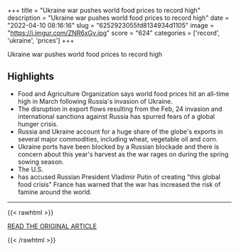 +++
title = "Ukraine war pushes world food prices to record high"
description = "Ukraine war pushes world food prices to record high"
date = "2022-04-10 08:16:16"
slug = "6252923055fd8134934d1105"
image = "https://i.imgur.com/ZNR6xGv.jpg"
score = "624"
categories = ['record', 'ukraine', 'prices']
+++

Ukraine war pushes world food prices to record high

## Highlights

- Food and Agriculture Organization says world food prices hit an all-time high in March following Russia's invasion of Ukraine.
- The disruption in export flows resulting from the Feb, 24 invasion and international sanctions against Russia has spurred fears of a global hunger crisis.
- Russia and Ukraine account for a huge share of the globe's exports in several major commodities, including wheat, vegetable oil and corn.
- Ukraine ports have been blocked by a Russian blockade and there is concern about this year's harvest as the war rages on during the spring sowing season.
- The U.S.
- has accused Russian President Vladimir Putin of creating "this global food crisis" France has warned that the war has increased the risk of famine around the world.

---

{{< rawhtml >}}
  <p class="article-category">
    <a target="_blank" href="https://www.koreatimes.co.kr/www/world/2022/04/501_327044.html">READ THE ORIGINAL ARTICLE</a>
  </p>
{{< /rawhtml >}}
